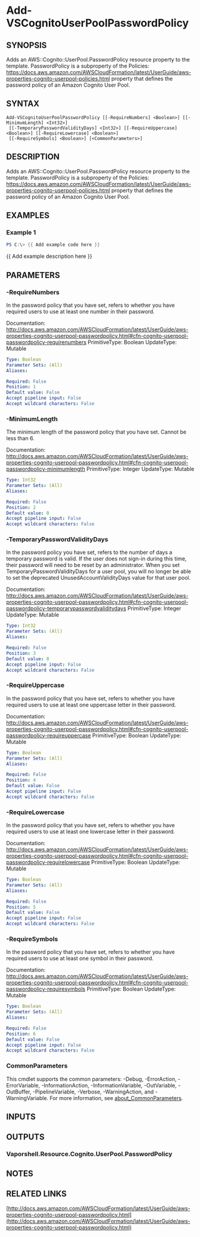 # Add-VSCognitoUserPoolPasswordPolicy

## SYNOPSIS
Adds an AWS::Cognito::UserPool.PasswordPolicy resource property to the template.
PasswordPolicy is a subproperty of the Policies: https://docs.aws.amazon.com/AWSCloudFormation/latest/UserGuide/aws-properties-cognito-userpool-policies.html property that defines the password policy of an Amazon Cognito User Pool.

## SYNTAX

```
Add-VSCognitoUserPoolPasswordPolicy [[-RequireNumbers] <Boolean>] [[-MinimumLength] <Int32>]
 [[-TemporaryPasswordValidityDays] <Int32>] [[-RequireUppercase] <Boolean>] [[-RequireLowercase] <Boolean>]
 [[-RequireSymbols] <Boolean>] [<CommonParameters>]
```

## DESCRIPTION
Adds an AWS::Cognito::UserPool.PasswordPolicy resource property to the template.
PasswordPolicy is a subproperty of the Policies: https://docs.aws.amazon.com/AWSCloudFormation/latest/UserGuide/aws-properties-cognito-userpool-policies.html property that defines the password policy of an Amazon Cognito User Pool.

## EXAMPLES

### Example 1
```powershell
PS C:\> {{ Add example code here }}
```

{{ Add example description here }}

## PARAMETERS

### -RequireNumbers
In the password policy that you have set, refers to whether you have required users to use at least one number in their password.

Documentation: http://docs.aws.amazon.com/AWSCloudFormation/latest/UserGuide/aws-properties-cognito-userpool-passwordpolicy.html#cfn-cognito-userpool-passwordpolicy-requirenumbers
PrimitiveType: Boolean
UpdateType: Mutable

```yaml
Type: Boolean
Parameter Sets: (All)
Aliases:

Required: False
Position: 1
Default value: False
Accept pipeline input: False
Accept wildcard characters: False
```

### -MinimumLength
The minimum length of the password policy that you have set.
Cannot be less than 6.

Documentation: http://docs.aws.amazon.com/AWSCloudFormation/latest/UserGuide/aws-properties-cognito-userpool-passwordpolicy.html#cfn-cognito-userpool-passwordpolicy-minimumlength
PrimitiveType: Integer
UpdateType: Mutable

```yaml
Type: Int32
Parameter Sets: (All)
Aliases:

Required: False
Position: 2
Default value: 0
Accept pipeline input: False
Accept wildcard characters: False
```

### -TemporaryPasswordValidityDays
In the password policy you have set, refers to the number of days a temporary password is valid.
If the user does not sign-in during this time, their password will need to be reset by an administrator.
When you set TemporaryPasswordValidityDays for a user pool, you will no longer be able to set the deprecated UnusedAccountValidityDays value for that user pool.

Documentation: http://docs.aws.amazon.com/AWSCloudFormation/latest/UserGuide/aws-properties-cognito-userpool-passwordpolicy.html#cfn-cognito-userpool-passwordpolicy-temporarypasswordvaliditydays
PrimitiveType: Integer
UpdateType: Mutable

```yaml
Type: Int32
Parameter Sets: (All)
Aliases:

Required: False
Position: 3
Default value: 0
Accept pipeline input: False
Accept wildcard characters: False
```

### -RequireUppercase
In the password policy that you have set, refers to whether you have required users to use at least one uppercase letter in their password.

Documentation: http://docs.aws.amazon.com/AWSCloudFormation/latest/UserGuide/aws-properties-cognito-userpool-passwordpolicy.html#cfn-cognito-userpool-passwordpolicy-requireuppercase
PrimitiveType: Boolean
UpdateType: Mutable

```yaml
Type: Boolean
Parameter Sets: (All)
Aliases:

Required: False
Position: 4
Default value: False
Accept pipeline input: False
Accept wildcard characters: False
```

### -RequireLowercase
In the password policy that you have set, refers to whether you have required users to use at least one lowercase letter in their password.

Documentation: http://docs.aws.amazon.com/AWSCloudFormation/latest/UserGuide/aws-properties-cognito-userpool-passwordpolicy.html#cfn-cognito-userpool-passwordpolicy-requirelowercase
PrimitiveType: Boolean
UpdateType: Mutable

```yaml
Type: Boolean
Parameter Sets: (All)
Aliases:

Required: False
Position: 5
Default value: False
Accept pipeline input: False
Accept wildcard characters: False
```

### -RequireSymbols
In the password policy that you have set, refers to whether you have required users to use at least one symbol in their password.

Documentation: http://docs.aws.amazon.com/AWSCloudFormation/latest/UserGuide/aws-properties-cognito-userpool-passwordpolicy.html#cfn-cognito-userpool-passwordpolicy-requiresymbols
PrimitiveType: Boolean
UpdateType: Mutable

```yaml
Type: Boolean
Parameter Sets: (All)
Aliases:

Required: False
Position: 6
Default value: False
Accept pipeline input: False
Accept wildcard characters: False
```

### CommonParameters
This cmdlet supports the common parameters: -Debug, -ErrorAction, -ErrorVariable, -InformationAction, -InformationVariable, -OutVariable, -OutBuffer, -PipelineVariable, -Verbose, -WarningAction, and -WarningVariable. For more information, see [about_CommonParameters](http://go.microsoft.com/fwlink/?LinkID=113216).

## INPUTS

## OUTPUTS

### Vaporshell.Resource.Cognito.UserPool.PasswordPolicy
## NOTES

## RELATED LINKS

[http://docs.aws.amazon.com/AWSCloudFormation/latest/UserGuide/aws-properties-cognito-userpool-passwordpolicy.html](http://docs.aws.amazon.com/AWSCloudFormation/latest/UserGuide/aws-properties-cognito-userpool-passwordpolicy.html)

